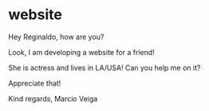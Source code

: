 # website

Hey Reginaldo, how are you?

Look, I am developing a website for a friend!

She is actress and lives in LA/USA! Can you help me on it?

Appreciate that!

Kind regards,
Marcio Veiga
